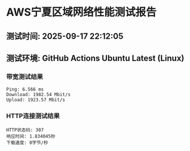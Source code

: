 # AWS宁夏区域网络性能测试报告
## 测试时间: 2025-09-17 22:12:05
## 测试环境: GitHub Actions Ubuntu Latest (Linux)

### 带宽测试结果
```
Ping: 6.566 ms
Download: 1982.54 Mbit/s
Upload: 1923.57 Mbit/s
```

### HTTP连接测试结果
```
HTTP状态码: 307
响应时间: 1.834045秒
下载速度: 0字节/秒
```

